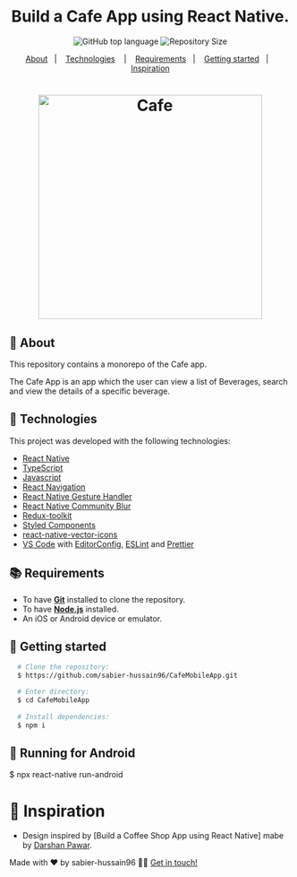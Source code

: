 <h1 align="center">
  Build a Cafe App using React Native.
</h1>

<p align="center">
  <img alt="GitHub top language" src="https://img.shields.io/github/languages/top/sabier-hussain96/CafeMobileApp">
  <img alt="Repository Size" src="https://img.shields.io/github/repo-size/sabier-hussain96/CafeMobileApp">
</p>

<p align="center">
  <a href="#page_with_curl-about">About</a>&nbsp;&nbsp;&nbsp;|&nbsp;&nbsp;&nbsp;
  <a href="#hammer-technologies">Technologies</a>
  &nbsp;&nbsp;&nbsp;|&nbsp;&nbsp;&nbsp;
  <a href="#books-requirements">Requirements</a>&nbsp;&nbsp;&nbsp;|&nbsp;&nbsp;&nbsp;
  <a href="#rocket-getting-started">Getting started</a>&nbsp;&nbsp;&nbsp;|&nbsp;&nbsp;&nbsp;
  <a href="#thought_balloon-inspiration">Inspiration</a>
</p>

<h1 align="center">
  <img alt="Cafe" src="https://i.ytimg.com/vi/W1Co2M-gsQE/maxresdefault.jpg" width="400" />
</h1>

## :page_with_curl: About
This repository contains a monorepo of the Cafe app.

The Cafe App is an app which the user can view a list of Beverages, search and view the details of a specific beverage.

## :hammer: Technologies

This project was developed with the following technologies:


- [React Native](https://reactnative.dev/)
- [TypeScript](https://www.typescriptlang.org/docs/handbook/typescript-in-5-minutes.html)
- [Javascript](https://devdocs.io/javascript/)
- [React Navigation](https://reactnavigation.org/)
- [React Native Gesture Handler](https://kmagiera.github.io/react-native-gesture-handler/)
-  [React Native Community Blur](https://www.npmjs.com/package/@react-native-community/blur?activeTab=readme)
-  [Redux-toolkit](https://redux-toolkit.js.org/)
- [Styled Components](https://styled-components.com/)
- [react-native-vector-icons](https://www.npmjs.com/package/react-native-vector-icons)
- [VS Code](https://code.visualstudio.com/) with [EditorConfig](https://editorconfig.org/), [ESLint](https://eslint.org/) and [Prettier](https://prettier.io/)

## :books: Requirements
- To have [**Git**](https://git-scm.com/) installed to clone the repository.
- To have [**Node.js**](https://nodejs.org/en/) installed.
- An iOS or Android device or emulator.

## :rocket: Getting started
``` bash
  # Clone the repository:
  $ https://github.com/sabier-hussain96/CafeMobileApp.git

  # Enter directory:
  $ cd CafeMobileApp
  
  # Install dependencies:
  $ npm i
```

## :iphone: Running for Android

  $ npx react-native run-android

# :thought_balloon: Inspiration
- Design inspired by [Build a Coffee Shop App using React Native] mabe by [Darshan Pawar]([https://github.com/MatheusPires99/pokedex/](https://github.com/darshanpawar101/Coffee-Shop-App)).

Made with ❤️ by sabier-hussain96 👋🏻 [Get in touch!](https://github.com/sabier-hussain96)
